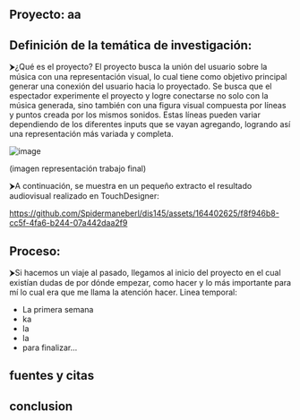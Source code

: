 ## Proyecto: aa
## Definición de la temática de investigación: 
⮞¿Qué es el proyecto?
El proyecto busca la unión del usuario sobre la música con una representación visual, lo cual tiene como objetivo principal generar una conexión del usuario hacia lo proyectado. Se busca que el espectador experimente el proyecto y logre conectarse no solo con la música generada, sino también con una figura visual compuesta por líneas y puntos creada por los mismos sonidos. Estas líneas pueden variar dependiendo de los diferentes inputs que se vayan agregando, logrando así una representación más variada y completa.

![image](https://github.com/Spidermaneberl/dis145/assets/164402625/a6864cd6-36aa-4c4e-a22e-c02928407620)

(imagen representación trabajo final)

⮞A continuación, se muestra en un pequeño extracto el resultado audiovisual realizado en TouchDesigner:

https://github.com/Spidermaneberl/dis145/assets/164402625/f8f946b8-cc5f-4fa6-b244-07a442daa2f9


## Proceso:
⮞Si hacemos un viaje al pasado, llegamos al inicio del proyecto en el cual existían dudas de por dónde empezar, como hacer y lo más importante para mí lo cual era que me llama la atención hacer.
Linea temporal:
- La primera semana
- ka
- la
- la
- para finalizar...

## fuentes y citas

## conclusion 
